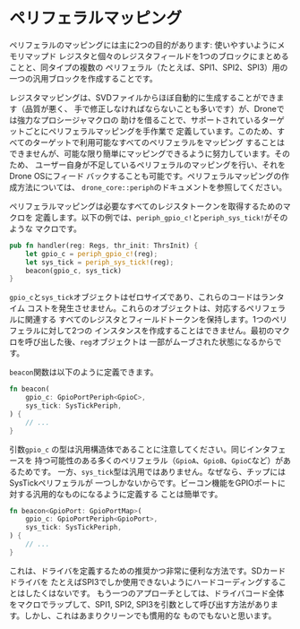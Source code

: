 # ペリフェラルマッピング

ペリフェラルのマッピングには主に2つの目的があります: 使いやすいようにメモリマップド
レジスタと個々のレジスタフィールドを1つのブロックにまとめることと、同タイプの複数の
ペリフェラル（たとえば、SPI1、SPI2、SPI3）用の一つの汎用ブロックを作成することです。

レジスタマッピングは、SVDファイルからほぼ自動的に生成することができます（品質が悪く、
手で修正しなければならないことも多いです）が、Droneでは強力なプロシージャマクロの
助けを借ることで、サポートされているターゲットごとにペリフェラルマッピングを手作業で
定義しています。このため、すべてのターゲットで利用可能なすべてのペリフェラルをマッピング
することはできませんが、可能な限り簡単にマッピングできるように努力しています。そのため、
ユーザー自身が不足しているペリフェラルのマッピングを行い、それをDrone OSにフィード
バックすることも可能です。ペリフェラルマッピングの作成方法については、
`drone_core::periph`のドキュメントを参照してください。

ペリフェラルマッピングは必要なすべてのレジスタトークンを取得するためのマクロを
定義します。以下の例では、`periph_gpio_c!`と`periph_sys_tick!`がそのような
マクロです。

```rust
pub fn handler(reg: Regs, thr_init: ThrsInit) {
    let gpio_c = periph_gpio_c!(reg);
    let sys_tick = periph_sys_tick!(reg);
    beacon(gpio_c, sys_tick)
}
```

`gpio_c`と`sys_tick`オブジェクトはゼロサイズであり、これらのコードはランタイム
コストを発生させません。これらのオブジェクトは、対応するペリフェラルに関連する
すべてのレジスタとフィールドトークンを保持します。1つのペリフェラルに対して2つの
インスタンスを作成することはできません。最初のマクロを呼び出した後、`reg`オブジェクトは
一部がムーブされた状態になるからです。

`beacon`関数は以下のように定義できます。

```rust
fn beacon(
    gpio_c: GpioPortPeriph<GpioC>,
    sys_tick: SysTickPeriph,
) {
    // ...
}
```

引数`gpio_c` の型は汎用構造体であることに注意してください。同じインタフェースを
持つ可能性のある多くのペリフェラル（`GpioA`、`GpioB`、`GpioC`など）があるためです。
一方、`sys_tick`型は汎用ではありません。なぜなら、チップにはSysTickペリフェラルが
一つしかないからです。ビーコン機能をGPIOポートに対する汎用的なものになるように定義する
ことは簡単です。

```rust
fn beacon<GpioPort: GpioPortMap>(
    gpio_c: GpioPortPeriph<GpioPort>,
    sys_tick: SysTickPeriph,
) {
    // ...
}
```

これは、ドライバを定義するための推奨かつ非常に便利な方法です。SDカードドライバを
たとえばSPI3でしか使用できないようにハードコーディングすることはしたくはないです。
もう一つのアプローチとしては、ドライバコード全体をマクロでラップして、SPI1, SPI2,
SPI3を引数として呼び出す方法があります。しかし、これはあまりクリーンでも慣用的な
ものでもないと思います。
